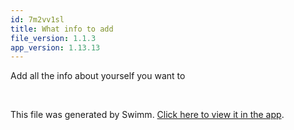 ```yaml
---
id: 7m2vv1sl
title: What info to add
file_version: 1.1.3
app_version: 1.13.13
---
```


Add all the info about yourself you want to

<br/>

This file was generated by Swimm. [Click here to view it in the app](https://app.swimm.io/repos/Z2l0aHViJTNBJTNBSGVsbG8td29ybGQlM0ElM0FFcmljczIwNg==/docs/7m2vv1sl).
